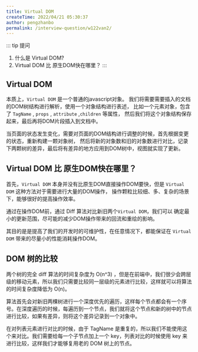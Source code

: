 ```yaml
---
title: Virtual DOM
createTime: 2022/04/21 05:30:37
author: pengzhanbo
permalink: /interview-question/w122van2/
---
```


::: tip 提问

1. 什么是 Virtual DOM?
2. Virtual DOM 比 原生DOM快在哪里？
:::

## Virtual DOM

本质上，`Virtual DOM` 是一个普通的javascript对象。
我们将需要需要插入的文档的DOM树结构进行解析，使用一个对象结构进行表述，
比如一个元素对象，包含了 `TagName` , `props` , `attribute` ,`children` 等属性，
然后我们将这个对象结构保存起来，最后再将DOM片段插入到文档中。

当页面的状态发生变化，需要对页面的DOM结构进行调整的时候，首先根据变更的状态，重新构建一颗对象树，
然后将新的对象数和旧的对象数进行对比，记录下两颗树的差异，最后将有差异的地方应用到DOM树中，视图就实现了更新。

## Virtual DOM 比 原生DOM快在哪里？

首先，`Virtual DOM` 本身并没有比原生DOM直接操作DOM要快，但是 `Virtual DOM` 这种方法对于需要进行大量的DOM操作，
操作颗粒比较细、多、复杂的场景下，能够很好的提高操作效率。

通过在操作DOM前，通过 Diff 算法对比新旧两个`Virtual DOM`，我们可以 确定最小的更新范围，尽可能的减少DOM操作带来的回流和重绘的影响。

其目的是是提高了我们的开发时的可维护性，在任意情况下，都能保证在 `Virtual DOM` 带来的尽量小的性能消耗操作DOM。

## DOM 树的比较

两个树的完全 diff 算法的时间复杂度为 O(n^3) ，但是在前端中，我们很少会跨层级的移动元素，所以我们只需要比较同一层级的元素进行比较，这样就可以将算法的时间复杂度降低为 O(n)。

算法首先会对新旧两棵树进行一个深度优先的遍历，这样每个节点都会有一个序号。在深度遍历的时候，每遍历到一个节点，我们就将这个节点和新的树中的节点进行比较，如果有差异，则将这个差异记录到一个对象中。

在对列表元素进行对比的时候，由于 TagName 是重复的，所以我们不能使用这个来对比。我们需要给每一个子节点加上一个 key，列表对比的时候使用 key 来进行比较，这样我们才能够复用老的 DOM 树上的节点。
